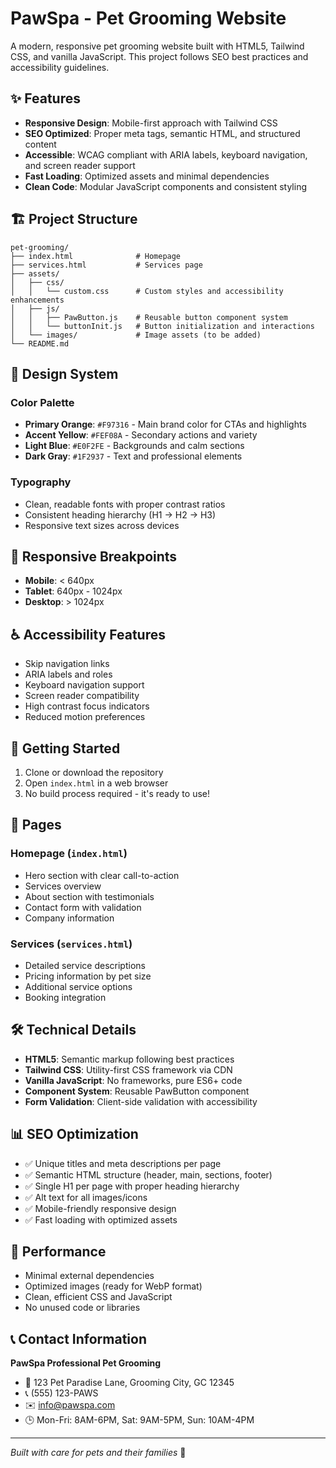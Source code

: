 # PawSpa - Pet Grooming Website

A modern, responsive pet grooming website built with HTML5, Tailwind CSS, and vanilla JavaScript. This project follows SEO best practices and accessibility guidelines.

## ✨ Features

- **Responsive Design**: Mobile-first approach with Tailwind CSS
- **SEO Optimized**: Proper meta tags, semantic HTML, and structured content  
- **Accessible**: WCAG compliant with ARIA labels, keyboard navigation, and screen reader support
- **Fast Loading**: Optimized assets and minimal dependencies
- **Clean Code**: Modular JavaScript components and consistent styling

## 🏗️ Project Structure

```
pet-grooming/
├── index.html              # Homepage
├── services.html           # Services page  
├── assets/
│   ├── css/
│   │   └── custom.css      # Custom styles and accessibility enhancements
│   ├── js/
│   │   ├── PawButton.js    # Reusable button component system
│   │   └── buttonInit.js   # Button initialization and interactions
│   └── images/             # Image assets (to be added)
└── README.md
```

## 🎨 Design System

### Color Palette
- **Primary Orange**: `#F97316` - Main brand color for CTAs and highlights
- **Accent Yellow**: `#FEF08A` - Secondary actions and variety
- **Light Blue**: `#E0F2FE` - Backgrounds and calm sections  
- **Dark Gray**: `#1F2937` - Text and professional elements

### Typography
- Clean, readable fonts with proper contrast ratios
- Consistent heading hierarchy (H1 → H2 → H3)
- Responsive text sizes across devices

## 📱 Responsive Breakpoints

- **Mobile**: < 640px
- **Tablet**: 640px - 1024px  
- **Desktop**: > 1024px

## ♿ Accessibility Features

- Skip navigation links
- ARIA labels and roles
- Keyboard navigation support
- Screen reader compatibility
- High contrast focus indicators
- Reduced motion preferences

## 🚀 Getting Started

1. Clone or download the repository
2. Open `index.html` in a web browser
3. No build process required - it's ready to use!

## 📄 Pages

### Homepage (`index.html`)
- Hero section with clear call-to-action
- Services overview
- About section with testimonials
- Contact form with validation
- Company information

### Services (`services.html`)  
- Detailed service descriptions
- Pricing information by pet size
- Additional service options
- Booking integration

## 🛠️ Technical Details

- **HTML5**: Semantic markup following best practices
- **Tailwind CSS**: Utility-first CSS framework via CDN
- **Vanilla JavaScript**: No frameworks, pure ES6+ code
- **Component System**: Reusable PawButton component
- **Form Validation**: Client-side validation with accessibility

## 📊 SEO Optimization

- ✅ Unique titles and meta descriptions per page
- ✅ Semantic HTML structure (header, main, sections, footer)
- ✅ Single H1 per page with proper heading hierarchy
- ✅ Alt text for all images/icons
- ✅ Mobile-friendly responsive design
- ✅ Fast loading with optimized assets

## 🎯 Performance

- Minimal external dependencies
- Optimized images (ready for WebP format)
- Clean, efficient CSS and JavaScript
- No unused code or libraries

## 📞 Contact Information

**PawSpa Professional Pet Grooming**
- 📍 123 Pet Paradise Lane, Grooming City, GC 12345
- 📞 (555) 123-PAWS
- ✉️ info@pawspa.com
- 🕒 Mon-Fri: 8AM-6PM, Sat: 9AM-5PM, Sun: 10AM-4PM

---

*Built with care for pets and their families* 🐾
